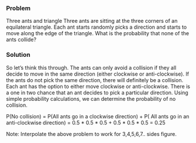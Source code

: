 ### Problem 
Three ants and triangle 
Three ants are sitting at the three corners of an equilateral triangle. Each ant starts randomly picks a direction and starts to move along the edge of the triangle. What is the probability that none of the ants collide?

### Solution 

So let’s think this through. The ants can only avoid a collision if they all decide to move in the same direction (either clockwise or anti-clockwise). If the ants do not pick the same direction, there will definitely be a collision. Each ant has the option to either move clockwise or anti-clockwise. There is a one in two chance that an ant decides to pick a particular direction. Using simple probability calculations, we can determine the probability of no collision.

P(No collision) = P(All ants go in a clockwise direction) + P( All ants go in an anti-clockwise direction) = 0.5 * 0.5 * 0.5 + 0.5 * 0.5 * 0.5 = 0.25


Note: Interpolate the above problem to work for 3,4,5,6,7.. sides figure. 
